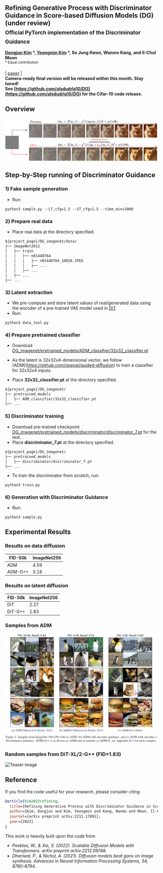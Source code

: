 ## Refining Generative Process with Discriminator Guidance in Score-based Diffusion Models (DG) (under review) <br><sub>Official PyTorch implementation of the Discriminator Guidance </sub>
**[Dongjun Kim](https://sites.google.com/view/dongjun-kim) \*, [Yeongmin Kim](https://sites.google.com/view/yeongmin-space/%ED%99%88) \*, Se Jung Kwon, Wanmo Kang, and Il-Chul Moon**   
<sup> * Equal contribution </sup> <br>

| [paper](https://arxiv.org/abs/2211.17091) |  <br>
**Camera-ready final version will be released within this month. Stay tuned!** <br>
**See [https://github.com/alsdudrla10/DG](https://github.com/alsdudrla10/DG) for the Cifar-10 code release.** <br>

## Overview
![Teaser image](./figures/Figure1_v2.PNG)

## Step-by-Step running of Discriminator Guidance

### 1) Fake sample generation
  - Run:
  ```
  python3 sample.py --LT_cfg=1.5 --ST_cfg=1.5 --time_min=1000
   ```
### 2) Prepare real data
  - Place real data at the directory specified.
  ```
  ${project_page}/DG_imagenet/data/
  ├── ImageNet2012
  │   ├── train
  │   │   ├── n01440764
  │   │   │   ├── n01440764_10026.JPEG
  │   │   │   ├── ...
  │   │   ├── ...
  │   ├── ...
  ├── ...
  ```

### 3) Latent extraction
  - We pre-compute and store latent values of real/generated data using the encoder of a pre-trained VAE model used in [DiT](https://github.com/facebookresearch/DiT).
  - Run:
  ```
  python3 data_tool.py
  ```

### 4) Prepare pretrained classifier
  - Download [DG_imagenet/pretrained_models/ADM_classifier/32x32_classifier.pt](https://drive.google.com/drive/folders/1yxjvfIW6HvLSJHACkC5-5U46Mny81SSI)
  - As the latent is 32x32x4-dimensional vector, we follow [ADM[(https://github.com/openai/guided-diffusion) to train a classifier for 32x32x4 inputs.

  - Place **32x32_classifier.pt** at the directory specified.
  ```
  ${project_page}/DG_imagenet/
  ├── pretrained_models
  │   ├── ADM_classifier/32x32_classifier.pt
  ├── ...
  ```

### 5) Discriminator training
  - Download pre-trained checkpoint [DG_imagenet/pretrained_models/discriminator/discriminator_7.pt](https://drive.google.com/drive/folders/1-2ytbvo7yG2X3Z65XNugBhPRKangvZgg) for the test.
  - Place **discriminator_7.pt** at the directory specified.
  ```
  ${project_page}/DG_imagenet/
  ├── pretrained_models
  │   ├── discriminator/discriminator_7.pt
  ├── ...
  ```
  - To train the discriminator from scratch, run:
  ```
  python3 train.py
  ```

### 6) Generation with Discriminator Guidance
  - Run:
  ```
  python3 sample.py
  ```

## Experimental Results

### Results on data diffusion
|FID-50k |ImageNet256|
|------------|------------|
|ADM|4.59|
|ADM-G++|3.18|

### Results on latent diffusion
|FID-50k|ImageNet256|
|------------|------------|
|DiT|2.27|
|DiT-G++|1.83|


### Samples from ADM
![Teaser image](./figures/Figure2_v2.PNG)

### Random samples from DiT-XL/2-G++ (FID=1.83)
![Teaser image](./figures/figure5.png)

## Reference
If you find the code useful for your research, please consider citing
```bib
@article{kim2022refining,
  title={Refining Generative Process with Discriminator Guidance in Score-based Diffusion Models},
  author={Kim, Dongjun and Kim, Yeongmin and Kang, Wanmo and Moon, Il-Chul},
  journal={arXiv preprint arXiv:2211.17091},
  year={2022}
}
```
This work is heavily built upon the code from
 - *Peebles, W., & Xie, S. (2022). Scalable Diffusion Models with Transformers. arXiv preprint arXiv:2212.09748.*
 - *Dhariwal, P., & Nichol, A. (2021). Diffusion models beat gans on image synthesis. Advances in Neural Information Processing Systems, 34, 8780-8794.*

